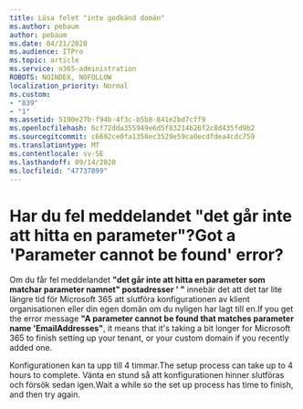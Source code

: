 ```yaml
---
title: Lösa felet "inte godkänd domän"
ms.author: pebaum
author: pebaum
ms.date: 04/21/2020
ms.audience: ITPro
ms.topic: article
ms.service: o365-administration
ROBOTS: NOINDEX, NOFOLLOW
localization_priority: Normal
ms.custom:
- "839"
- "1"
ms.assetid: 5190e27b-f94b-4f3c-b5b8-841e2bd7cff9
ms.openlocfilehash: 6cf72dda355949e6d5f83214b26f2c8d435fd9b2
ms.sourcegitcommit: c6692ce0fa1358ec3529e59ca0ecdfdea4cdc759
ms.translationtype: MT
ms.contentlocale: sv-SE
ms.lasthandoff: 09/14/2020
ms.locfileid: "47737899"
---
```

# <a name="got-a-parameter-cannot-be-found-error"></a><span data-ttu-id="47be7-102">Har du fel meddelandet "det går inte att hitta en parameter"?</span><span class="sxs-lookup"><span data-stu-id="47be7-102">Got a 'Parameter cannot be found' error?</span></span>

<span data-ttu-id="47be7-103">Om du får fel meddelandet **"det går inte att hitta en parameter som matchar parameter namnet" postadresser ' "** innebär det att det tar lite längre tid för Microsoft 365 att slutföra konfigurationen av klient organisationen eller din egen domän om du nyligen har lagt till en.</span><span class="sxs-lookup"><span data-stu-id="47be7-103">If you get the error message **"A parameter cannot be found that matches parameter name 'EmailAddresses"**, it means that it's taking a bit longer for Microsoft 365 to finish setting up your tenant, or your custom domain if you recently added one.</span></span>
  
<span data-ttu-id="47be7-104">Konfigurationen kan ta upp till 4 timmar.</span><span class="sxs-lookup"><span data-stu-id="47be7-104">The setup process can take up to 4 hours to complete.</span></span> <span data-ttu-id="47be7-105">Vänta en stund så att konfigurationen hinner slutföras och försök sedan igen.</span><span class="sxs-lookup"><span data-stu-id="47be7-105">Wait a while so the set up process has time to finish, and then try again.</span></span>
  